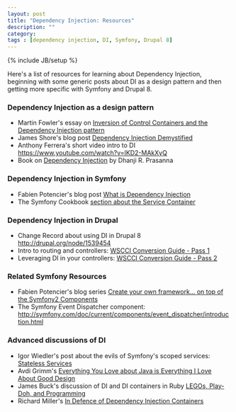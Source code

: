 ```yaml
---
layout: post
title: "Dependency Injection: Resources"
description: ""
category: 
tags : [dependency injection, DI, Symfony, Drupal 8]
---
```

{% include JB/setup %}

Here's a list of resources for learning about Dependency Injection, beginning with some generic posts about DI as a design pattern and then getting more specific with Symfony and Drupal 8.

### Dependency Injection as a design pattern

- Martin Fowler's essay on [Inversion of Control Containers and the Dependency Injection pattern](http://martinfowler.com/articles/injection.html)
- James Shore's blog post [Dependency Injection Demystified](http://www.jamesshore.com/Blog/Dependency-Injection-Demystified.html)
- Anthony Ferrera's short video intro to DI <https://www.youtube.com/watch?v=IKD2-MAkXyQ>
- Book on [Dependency Injection](http://www.amazon.com/gp/product/193398855X?ie=UTF8&tag=thlafa-20&linkCode=as2&camp=1789&creative=390957&creativeASIN=193398855X) by Dhanji R. Prasanna

### Dependency Injection in Symfony

- Fabien Potencier's blog post [What is Dependency Injection](http://fabien.potencier.org/article/11/what-is-dependency-injection)
- The Symfony Cookbook [section about the Service Container](http://symfony.com/doc/current/book/service_container.html)

### Dependency Injection in Drupal
- Change Record about using DI in Drupal 8 <http://drupal.org/node/1539454>
- Intro to routing and controllers: [WSCCI Conversion Guide - Pass 1](http://drupal.org/node/1953346)
- Leveraging DI in your controllers: [WSCCI Conversion Guide - Pass 2](http://drupal.org/node/1953354)

### Related Symfony Resources
- Fabien Potencier's blog series [Create your own framework... on top of the Symfony2 Components](http://fabien.potencier.org/article/50/create-your-own-framework-on-top-of-the-symfony2-components-part-1)
- The Symfony Event Dispatcher component: <http://symfony.com/doc/current/components/event_dispatcher/introduction.html>


### Advanced discussions of DI
- Igor Wiedler's post about the evils of Symfony's scoped services: [Stateless Services](https://igor.io/2013/03/31/stateless-services.html)
- Avdi Grimm's [Everything You Love about Java is Everything I Love About Good Design](http://devblog.avdi.org/2010/02/09/everything-you-love-about-java-is-everything-i-love-about-good-design/)
- James Buck's discussion of DI and DI containers in Ruby [LEGOs, Play-Doh, and Programming](http://weblog.jamisbuck.org/2008/11/9/legos-play-doh-and-programming)
- Richard Miller's [In Defence of Dependency Injection Containers](http://richardmiller.co.uk/2011/06/07/in-defence-of-dependency-injection-containers/)
